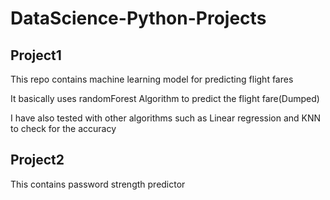 # DataScience-Python-Projects


## Project1
This repo contains machine learning model for predicting flight fares

It basically uses randomForest Algorithm to predict the flight fare(Dumped)

I have also tested with other algorithms such as Linear regression and KNN to check for the accuracy


## Project2

This contains password strength predictor
